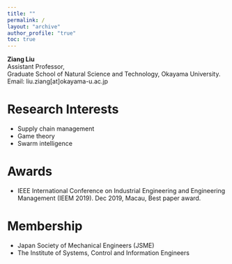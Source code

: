 ```yaml
---
title: ""
permalink: /
layout: "archive"
author_profile: "true"
toc: true
---
```


__Ziang Liu__  
Assistant Professor,   
Graduate School of Natural Science and Technology, 
Okayama University.   
Email: liu.ziang[at]okayama-u.ac.jp   

# Research Interests
- Supply chain management
- Game theory
- Swarm intelligence

# Awards
- IEEE International Conference on Industrial Engineering and Engineering Management (IEEM 2019). Dec 2019, Macau, Best paper award.

# Membership
- Japan Society of Mechanical Engineers (JSME)
- The Institute of Systems, Control and Information Engineers